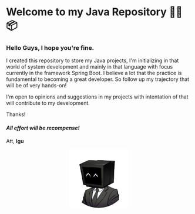 # Welcome to my Java Repository :man_technologist::package:

### **Hello Guys, I hope you're fine.**

I created this repository to store my Java projects, I'm initializing in that world of system development and mainly in that language with focus currently in the framework Spring Boot. I believe a lot that the practice is fundamental to becoming a great developer. So follow up my trajectory that will be of very hands-on!

I'm open to opinions and suggestions in my projects with intentation of that will contribute to my development.

Thanks!

#### *All effort will be recompense!*

Att,
**Igu**

<p align="center">
    <img src="images/pchappy.png" alt="Imagem PC Feliz" width="160" height="160">
</p>
